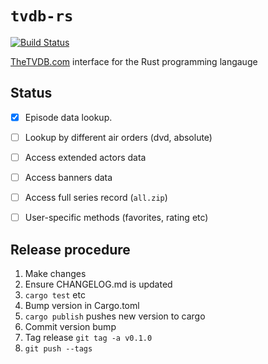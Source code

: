 # `tvdb-rs`

[![Build Status](https://travis-ci.org/dbr/tvdb-rs.png?branch=master)](https://travis-ci.org/dbr/tvdb-rs)

[TheTVDB.com][tvdb] interface for the Rust programming langauge

[tvdb]: http://thetvdb.com/


## Status

- [x] Episode data lookup.
- [ ] Lookup by different air orders (dvd, absolute)
- [ ] Access extended actors data
- [ ] Access banners data
- [ ] Access full series record (`all.zip`)
- [ ] User-specific methods (favorites, rating etc)


## Release procedure
1. Make changes
2. Ensure CHANGELOG.md is updated
3. `cargo test` etc
4. Bump version in Cargo.toml
5. `cargo publish` pushes new version to cargo
6. Commit version bump
7. Tag release `git tag -a v0.1.0`
8. `git push --tags`
